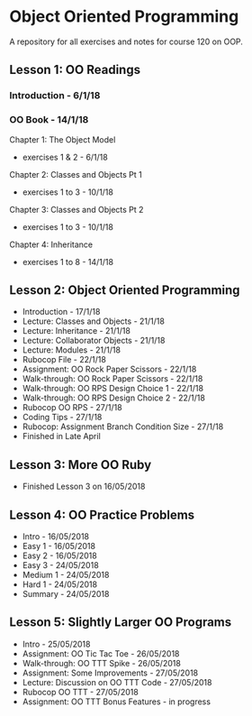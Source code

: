 # Object Oriented Programming

A repository for all exercises and notes for course 120 on OOP.

## Lesson 1: OO Readings

### Introduction - 6/1/18
### OO Book - 14/1/18
Chapter 1: The Object Model
- exercises 1 & 2 - 6/1/18

Chapter 2: Classes and Objects Pt 1
- exercises 1 to 3 - 10/1/18

Chapter 3: Classes and Objects Pt 2
- exercises 1 to 3 - 10/1/18

Chapter 4: Inheritance
- exercises 1 to 8 - 14/1/18

## Lesson 2: Object Oriented Programming

- Introduction - 17/1/18
- Lecture: Classes and Objects - 21/1/18
- Lecture: Inheritance - 21/1/18
- Lecture: Collaborator Objects - 21/1/18
- Lecture: Modules - 21/1/18
- Rubocop File - 22/1/18
- Assignment: OO Rock Paper Scissors - 22/1/18
- Walk-through: OO Rock Paper Scissors - 22/1/18
- Walk-through: OO RPS Design Choice 1 - 22/1/18
- Walk-through: OO RPS Design Choice 2 - 22/1/18
- Rubocop OO RPS - 27/1/18
- Coding Tips - 27/1/18
- Rubocop: Assignment Branch Condition Size - 27/1/18
- Finished in Late April

## Lesson 3: More OO Ruby

- Finished Lesson 3 on 16/05/2018

## Lesson 4: OO Practice Problems

- Intro - 16/05/2018
- Easy 1 - 16/05/2018
- Easy 2 - 16/05/2018
- Easy 3 - 24/05/2018
- Medium 1 - 24/05/2018
- Hard 1 - 24/05/2018
- Summary - 24/05/2018

## Lesson 5: Slightly Larger OO Programs

- Intro - 25/05/2018
- Assignment: OO Tic Tac Toe - 26/05/2018
- Walk-through: OO TTT Spike - 26/05/2018
- Assignment: Some Improvements - 27/05/2018
- Lecture: Discussion on OO TTT Code - 27/05/2018
- Rubocop OO TTT - 27/05/2018
- Assignment: OO TTT Bonus Features - in progress
